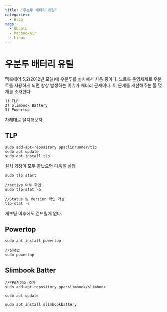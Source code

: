 ```yaml
---
title: "우분투 배터리 유틸"
categories:
  - Blog
tags:
  - Ubuntu
  - MacbookAir
  - Linux  
---
```


# 우분투 배터리 유틸

맥북에어 5,2(2012년 모델)에 우분투를 설치해서 사용 중이다.
노트북 운영체제로 우분트를 사용하게 되면 항상 발생하는 이슈가 배터리 문제이다.
이 문제를 개선해주는 툴 몇개를 소개한다.

    1) TLP
    2) Slimbook Battery
    3) Powertop

차례대로 설치해보자

## TLP

    sudo add-apt-repository ppa:linrunner/tlp
    sudo apt update
    sudo apt install tlp

설치 과정이 모두 끝났으면 다음을 실행

    sudo tlp start

    //active 여부 확인
    sudo tlp-stat -b
    
    //Status 및 Version 확인 가능
    tlp-stat -s



재부팅 이후에도 건드릴게 없다.

## Powertop

    sudo apt install powertop

    //실행법
    sudo powertop


## Slimbook Batter

    //PPA저장소 추가
    sudo add-apt-repository ppa:slimbook/slimbook

    sudo apt update

    sudo apt install slimbookbattery